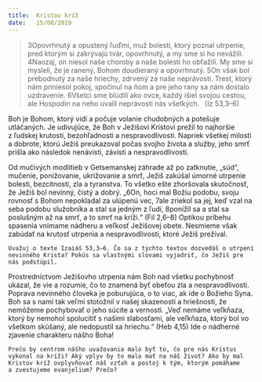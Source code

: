 ```yaml
---
title:  Kristov kríž
date:   15/08/2019
---
```


> <p></p>
> 3Opovrhnutý a opustený ľuďmi, muž bolesti, ktorý poznal utrpenie, pred ktorým si zakrývajú tvár, opovrhnutý, a my sme si ho nevážili. 4Naozaj, on niesol naše choroby a naše bolesti ho obťažili. My sme si mysleli, že je ranený, Bohom doudieraný a opovrhnutý. 5On však bol prebodnutý za naše hriechy, zdrvený za naše neprávosti. Trest, ktorý nám priniesol pokoj, spočinul na ňom a pre jeho rany sa nám dostalo uzdravenie. 6Všetci sme blúdili ako ovce, každý išiel svojou cestou, ale Hospodin na neho uvalil neprávosti nás všetkých.  (Iz 53,3–6)

Boh je Bohom, ktorý vidí a počuje volanie chudobných a potešuje utláčaných. Je udivujúce, že Boh v Ježišovi Kristovi prežil to najhoršie z ľudskej krutosti, bezohľadnosti a nespravodlivosti. Napriek všetkej milosti a dobrote, ktorú Ježiš preukazoval počas svojho života a služby, jeho smrť prišla ako následok nenávisti, závisti a nespravodlivosti.

Od mučivých modlitieb v Getsemanskej záhrade až po zatknutie, „súd“, mučenie, ponižovanie, ukrižovanie a smrť, Ježiš zakúšal úmorné utrpenie bolesti, bezcitnosti, zla a tyranstva. To všetko ešte zhoršovala skutočnosť, že Ježiš bol nevinný, čistý a dobrý. „6On, hoci mal Božiu podobu, svoju rovnosť s Bohom nepokladal za ulúpenú vec, 7ale zriekol sa jej, keď vzal na seba podobu služobníka a stal sa jedným z ľudí, 8ponížil sa a stal sa poslušným až na smrť, a to smrť na kríži.“ (Fil 2,6–8) Optikou príbehu spasenia vnímame nádheru a veľkosť Ježišovej obete. Nesmieme však zabúdať na krutosť utrpenia a nespravodlivosti, ktoré Ježiš prežíval.

`Uvažuj o texte Izaiáš 53,3–6. Čo sa z týchto textov dozvedáš o utrpení nevinného Krista? Pokús sa vlastnými slovami vyjadriť, čo Ježiš pre nás podstúpil.`

Prostredníctvom Ježišovho utrpenia nám Boh nad všetku pochybnosť ukázal, že vie a rozumie, čo to znamená byť obeťou zla a nespravodlivosti. Poprava nevinného človeka je poburujúca, o to viac, ak ide o Božieho Syna. Boh sa s nami tak veľmi stotožnil v našej skazenosti a hriešnosti, že nemôžeme pochybovať o jeho súcite a vernosti. „Veď nemáme veľkňaza, ktorý by nemohol spolucítiť s našimi slabosťami, ale veľkňaza, ktorý bol vo všetkom skúšaný, ale nedopustil sa hriechu.“ (Heb 4,15) Ide o nádherné zjavenie charakteru nášho Boha!

`Prečo by centrom nášho uvažovania malo byť to, čo pre nás Kristus vykonal na kríži? Aký vplyv by to malo mať na náš život? Ako by mal Kristov kríž ovplyvňovať náš vzťah a postoj k tým, ktorým pomáhame a zvestujeme evanjelium? Prečo?`